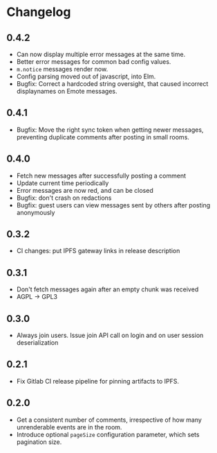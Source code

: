 # Changelog

## 0.4.2

- Can now display multiple error messages at the same time.
- Better error messages for common bad config values.
- `m.notice` messages render now.
- Config parsing moved out of javascript, into Elm.
- Bugfix: Correct a hardcoded string oversight, that caused incorrect displaynames on Emote messages.

## 0.4.1

- Bugfix: Move the right sync token when getting newer messages, preventing duplicate comments after posting in small rooms.

## 0.4.0

- Fetch new messages after successfully posting a comment
- Update current time periodically
- Error messages are now red, and can be closed
- Bugfix: don't crash on redactions
- Bugfix: guest users can view messages sent by others after posting anonymously

## 0.3.2

- CI changes: put IPFS gateway links in release description

## 0.3.1

- Don't fetch messages again after an empty chunk was received
- AGPL -> GPL3

## 0.3.0

- Always join users. Issue join API call on login and on user session deserialization

## 0.2.1

- Fix Gitlab CI release pipeline for pinning artifacts to IPFS.

## 0.2.0

- Get a consistent number of comments, irrespective of how many unrenderable
  events are in the room.
- Introduce optional `pageSize` configuration parameter, which sets pagination size.
